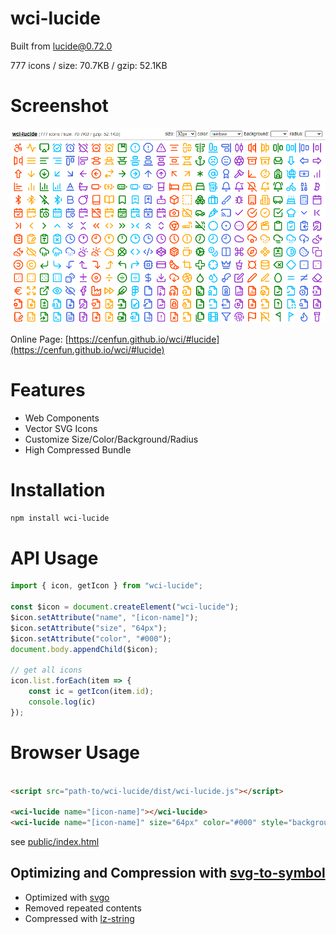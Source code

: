 # wci-lucide
Built from [lucide@0.72.0](https://github.com/lucide-icons/lucide)  

777 icons / size: 70.7KB / gzip: 52.1KB  



# Screenshot
![screenshot](public/screenshot.png)

Online Page: [https://cenfun.github.io/wci/#lucide](https://cenfun.github.io/wci/#lucide)

# Features
* Web Components
* Vector SVG Icons 
* Customize Size/Color/Background/Radius
* High Compressed Bundle
# Installation
```sh
npm install wci-lucide
```
# API Usage
```js
import { icon, getIcon } from "wci-lucide";

const $icon = document.createElement("wci-lucide");
$icon.setAttribute("name", "[icon-name]");
$icon.setAttribute("size", "64px");
$icon.setAttribute("color", "#000");
document.body.appendChild($icon);

// get all icons
icon.list.forEach(item => {
    const ic = getIcon(item.id);
    console.log(ic)
});
```
# Browser Usage
```html

<script src="path-to/wci-lucide/dist/wci-lucide.js"></script>

<wci-lucide name="[icon-name]"></wci-lucide>
<wci-lucide name="[icon-name]" size="64px" color="#000" style="background:#f5f5f5;"></wci-lucide>
```
see [public/index.html](public/index.html)

## Optimizing and Compression with [svg-to-symbol](https://github.com/cenfun/svg-to-symbol)
* Optimized with [svgo](https://github.com/svg/svgo)
* Removed repeated contents
* Compressed with [lz-string](https://github.com/pieroxy/lz-string)
